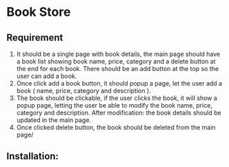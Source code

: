 # Book Store 

## Requirement
1. It should be a single page with book details, the main page should have a book list showing book name, price, category and a delete button at the end for each book. There should be an add button at the top so the user can add a book.
2. Once click add a book button, it should popup a page, let the user add a book ( name, price, category and description ).
3. The book should be clickable, if the user clicks the book, it will show a popup page, letting the user be able to modify the book name, price, category and description. After modification: the book details should be updated in the main page.
4. Once clicked delete button, the book should be deleted from the main page/

## Installation: